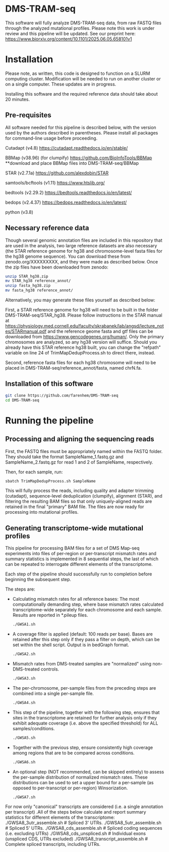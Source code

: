 # DMS-TRAM-seq
This software will fully analyze DMS-TRAM-seq data, from raw FASTQ files through the analyzed mutational profiles. Please note this work is under review and this pipeline will be updated. See our preprint here: https://www.biorxiv.org/content/10.1101/2025.06.05.658101v1

# Installation

Please note, as written, this code is designed to function on a SLURM computing cluster. Modification will be needed to run on another cluster or on a single computer. These updates are in progress.

Installing this software and the required reference data should take about 20 minutes. 

## Pre-requisites

All software needed for this pipeline is described below, with the version used by the authors described in parentheses. Please install all packages for command-line usage before proceeding.

Cutadapt (v4.8) https://cutadapt.readthedocs.io/en/stable/ 

BBMap (v38.96) (for clumpify) https://github.com/BioInfoTools/BBMap
**download and place BBMap files into DMS-TRAM-seq/BBMap

STAR (v2.7.1a) https://github.com/alexdobin/STAR

samtools/bcftools (v1.11) https://www.htslib.org/

bedtools (v2.29.2) https://bedtools.readthedocs.io/en/latest/

bedops (v2.4.37) https://bedops.readthedocs.io/en/latest/

python (v3.8)

## Necessary reference data

Though several genomic annotation files are included in this repository that are used in the analysis, two large reference datasets are also necessary (the STAR reference genome for hg38 and chromosome-level fasta files for the hg38 genome sequence). You can download these from zenodo.org/XXXXXXXXX, and they were made as described below. Once the zip files have been downloaded from zenodo:

  ```bash
  unzip STAR_hg38.zip
  mv STAR_hg38 reference_annot/
  unzip fasta_hg38.zip
  mv fasta_hg38 reference_annot/
  ```

Alternatively, you may generate these files yourself as described below:

First, a STAR reference genome for hg38 will need to be built in the folder DMS-TRAM-seq/STAR_hg38. Please follow instructions in the STAR manual at https://physiology.med.cornell.edu/faculty/skrabanek/lab/angsd/lecture_notes/STARmanual.pdf and the reference geome fasta and gtf files can be downloaded from https://www.gencodegenes.org/human/. Only the primary chromosomes are analyzed, so any hg38 version will suffice. Should you already have this STAR reference hg38 built, you can change the "refpath" variable on line 24 of TrimMapDedupProcess.sh to direct there, instead. 

Second, reference fasta files for each hg38 chromosome will need to be placed in DMS-TRAM-seq/reference_annot/fasta, named chrN.fa.

## Installation of this software
  
  ```bash
  git clone https://github.com/farenhem/DMS-TRAM-seq
  cd DMS-TRAM-seq
  ```

# Running the pipeline

## Processing and aligning the sequencing reads

First, the FASTQ files must be appropriately named within the FASTQ folder. They should take the format SampleName_1.fastq.gz and SampleName_2.fastq.gz for read 1 and 2 of SampleName, respectively.

Then, for each sample, run:

  ```bash
  sbatch TrimMapDedupProcess.sh SampleName
  ```
This will fully process the reads, including quality and adapter trimming (cutadapt), sequence-level deduplication (clumpify), alignment (STAR), and filtering the resulting BAM files so that only uniquely-aligned reads are retained in the final "primary" BAM file. The files are now ready for processing into mutational profiles.

## Generating transcriptome-wide mutational profiles

This pipeline for processing BAM files for a set of DMS Map-seq experiments into files of per-region or per-transcript mismatch rates and summary statistics is implemented in 8 sequential steps, the last of which can be repeated to interrogate different elements of the transcriptome.

Each step of the pipeline should successfully run to completion before beginning the subsequent step.

The steps are:

- Calculating mismatch rates for all reference bases:
    The most computationally demanding step, where base mismatch rates calculated transcriptome-wide separately for each chromosome and each sample.  Results  are reported in *.pileup files. 
    ```bash
    ./GWSA1.sh
    ```

- A coverage filter is applied (default: 100 reads per base). Bases are retained after this step only if they pass a filter on depth, which can be set within the shell script.  Output is in bedGraph format.
  ```bash
  ./GWSA2.sh
  ```

- Mismatch rates from DMS-treated samples are "normalized" using non-DMS-treated controls.
  ```bash
  ./GWSA3.sh
  ```

- The per-chromosome, per-sample files from the preceding steps are combined into a single per-sample file.
  ```bash
  ./GWSA4.sh
  ```

- This step of the pipeline, together with the following step, ensures that sites in the transcriptome are retained for further analysis only if they exhibit adequate coverage (i.e. above the specified threshold) for ALL samples/conditions.
  ```bash
  ./GWSA5.sh
  ```

- Together with the previous step, ensure consistently high coverage among regions that are to be compared across conditions.
  ```bash
  ./GWSA6.sh
  ```

- An optional step (NOT recommended, can be skipped entirely) to assess the per-sample distribution of normalized mismatch rates.  These distributions can be used to set a upper bound for a per-sample (as opposed to per-transcript or per-region) Winsorization.
  ```bash
  ./GWSA7.sh
  ```

For now only "canonical" transcripts are considered (i.e. a single annotation
per transcript) .All of the steps below calculate and report summary statistics
for different elements of the transcriptome:
./GWSA8_3utr_assemble.sh # Spliced 3' UTRs.
./GWSA8_5utr_assemble.sh # Spliced 5' UTRs.
./GWSA8_cds_assemble.sh # Spliced coding sequences (i.e. excluding UTRs)
./GWSA8_cds_unspliced.sh # Individual exons (unspliced CDS, UTRs excluded)
./GWSA8_transcript_assemble.sh # Complete spliced transcripts, including UTRs.
